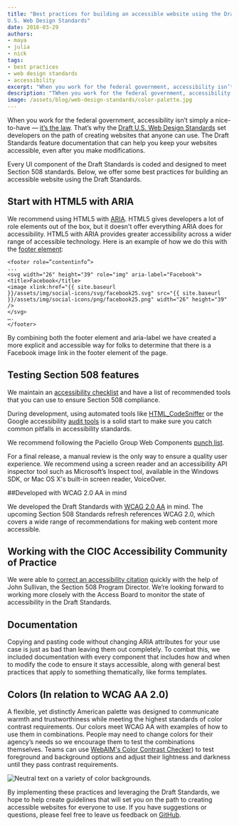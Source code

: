 ```yaml
---
title: "Best practices for building an accessible website using the Draft
U.S. Web Design Standards"
date: 2016-03-29
authors:
- maya
- julia
- nick
tags:
- best practices
- web design standards
- accessibility
excerpt: "When you work for the federal government, accessibility isn’t simply a nice-to-have — it’s the law. That’s why the Draft U.S. Web Design Standards set developers on the path of creating websites that anyone can use. The Draft Standards feature documentation that can help you keep your websites accessible, even after you make modifications."
description: "TWhen you work for the federal government, accessibility isn’t simply a nice-to-have — it’s the law. That’s why the Draft U.S. Web Design Standards set developers on the path of creating websites that anyone can use. The Draft Standards feature documentation that can help you keep your websites accessible, even after you make modifications."
image: /assets/blog/web-design-standards/color-palette.jpg
---
```


When you work for the federal government, accessibility isn’t simply a
nice-to-have — [it’s the law](http://www.section508.gov/). That’s why
the [Draft U.S. Web Design
Standards](https://playbook.cio.gov/designstandards/) set developers on
the path of creating websites that anyone can use. The Draft Standards
feature documentation that can help you keep your websites accessible,
even after you make modifications.

Every UI component of the Draft Standards is coded and designed to meet
Section 508 standards. Below, we offer some best practices for building
an accessible website using the Draft Standards.

## Start with HTML5 with ARIA

We recommend using HTML5 with
[ARIA](http://w3c.github.io/html/dom.html#wai-aria). HTML5 gives
developers a lot of role elements out of the box, but it doesn't offer
everything ARIA does for accessibility. HTML5 with ARIA provides greater
accessibility across a wider range of accessible technology. Here is an
example of how we do this with the [footer
element](https://playbook.cio.gov/designstandards/footers/):

```
<footer role=”contentinfo”>
...
<svg width="26" height="39" role="img" aria-label="Facebook">
<title>Facebook</title>
<image xlink:href="{{ site.baseurl
}}/assets/img/social-icons/svg/facebook25.svg" src="{{ site.baseurl
}}/assets/img/social-icons/png/facebook25.png" width="26" height="39"
/>
</svg>
….
</footer>
```

By combining both the footer element and aria-label we have created a
more explicit and accessible way for folks to determine that there is a
Facebook image link in the footer element of the page.

## Testing Section 508 features

We maintain an [accessibility
checklist](https://pages.18f.gov/accessibility/checklist/) and have a
list of recommended tools that you can use to ensure Section 508
compliance.

During development, using automated tools like
[HTML_CodeSniffer](http://squizlabs.github.io/HTML_CodeSniffer/) or
the Google accessibility [audit
tools](https://chrome.google.com/webstore/detail/accessibility-developer-t/fpkknkljclfencbdbgkenhalefipecmb?hl=en)
is a solid start to make sure you catch common pitfalls in accessibility
standards.

We recommend following the Paciello Group Web Components [punch
list](https://www.paciellogroup.com/blog/2014/09/web-components-punch-list/).

For a final release, a manual review is the only way to ensure a quality
user experience. We recommend using a screen reader and an accessibility
API inspector tool such as Microsoft’s Inspect tool, available in the
Windows SDK, or Mac OS X's built-in screen reader, VoiceOver.

##Developed with WCAG 2.0 AA in mind

We developed the Draft Standards with [WCAG 2.0
AA](https://www.w3.org/WAI/WCAG20/quickref/) in mind. The upcoming
Section 508 Standards refresh references WCAG 2.0, which covers a wide
range of recommendations for making web content more accessible.

## Working with the CIOC Accessibility Community of Practice

We were able to [correct an accessibility
citation](https://github.com/18F/web-design-standards/issues/823)
quickly with the help of John Sullivan, the Section 508 Program
Director. We’re looking forward to working more closely with the Access
Board to monitor the state of accessibility in the Draft Standards.

## Documentation

Copying and pasting code without changing ARIA attributes for your use
case is just as bad than leaving them out completely. To combat this, we
included documentation with every component that includes how and when
to modify the code to ensure it stays accessible, along with general
best practices that apply to something thematically, like forms
templates.

## Colors (In relation to WCAG AA 2.0)

A flexible, yet distinctly American palette was designed to communicate
warmth and trustworthiness while meeting the highest standards of color
contrast requirements. Our colors meet WCAG AA with examples of how to
use them in combinations. People may need to change colors for their
agency’s needs so we encourage them to test the combinations themselves.
Teams can use [WebAIM's Color Contrast
Checker](http://webaim.org/resources/contrastchecker/))
to test foreground and background options and adjust their lightness and
darkness until they pass contrast requirements.

![Neutral text on a variety of color backgrounds.]({{site.baseurl}}/assets/blog/web-design-standards/color-palette.jpg)

By implementing these practices and leveraging the Draft Standards, we
hope to help create guidelines that will set you on the path to creating
accessible websites for everyone to use. If you have suggestions or
questions, please feel free to leave us feedback on
[GitHub](https://github.com/18F/web-design-standards/issues/new).
